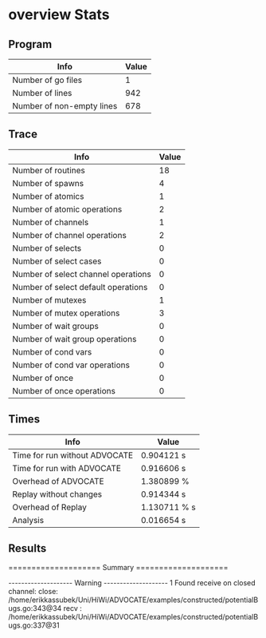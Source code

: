 # overview Stats

## Program
| Info | Value |
| - | - |
| Number of go files | 1 |
| Number of lines | 942 |
| Number of non-empty lines | 678 |


## Trace
| Info | Value |
| - | - |
| Number of routines | 18 |
| Number of spawns | 4 |
| Number of atomics | 1 |
| Number of atomic operations | 2 |
| Number of channels | 1 |
| Number of channel operations | 2 |
| Number of selects | 0 |
| Number of select cases | 0 |
| Number of select channel operations | 0 |
| Number of select default operations | 0 |
| Number of mutexes | 1 |
| Number of mutex operations | 3 |
| Number of wait groups | 0 |
| Number of wait group operations | 0 |
| Number of cond vars | 0 |
| Number of cond var operations | 0 |
| Number of once | 0| 
| Number of once operations | 0 |


## Times
| Info | Value |
| - | - |
| Time for run without ADVOCATE | 0.904121 s |
| Time for run with ADVOCATE | 0.916606 s |
| Overhead of ADVOCATE | 1.380899 % |
| Replay without changes | 0.914344 s |
| Overhead of Replay | 1.130711 % s |
| Analysis | 0.016654 s |


## Results
==================== Summary ====================

-------------------- Warning --------------------
1 Found receive on closed channel:
	close: /home/erikkassubek/Uni/HiWi/ADVOCATE/examples/constructed/potentialBugs.go:343@34
	recv : /home/erikkassubek/Uni/HiWi/ADVOCATE/examples/constructed/potentialBugs.go:337@31
